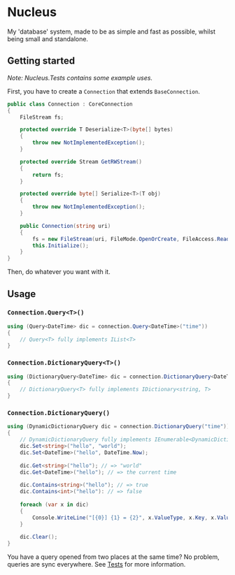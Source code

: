 # Nucleus
My 'database' system, made to be as simple and fast as possible, whilst being small and standalone.

## Getting started
*Note: Nucleus.Tests contains some example uses.*

First, you have to create a ``Connection`` that extends ``BaseConnection``.
```csharp
public class Connection : CoreConnection
{
    FileStream fs;

    protected override T Deserialize<T>(byte[] bytes)
    {
        throw new NotImplementedException();
    }

    protected override Stream GetRWStream()
    {
        return fs;
    }

    protected override byte[] Serialize<T>(T obj)
    {
        throw new NotImplementedException();
    }

    public Connection(string uri)
    {
        fs = new FileStream(uri, FileMode.OpenOrCreate, FileAccess.ReadWrite);
        this.Initialize();
    }
}
```
Then, do whatever you want with it.

## Usage

### ``Connection.Query<T>()``
```csharp
using (Query<DateTime> dic = connection.Query<DateTime>("time"))
{
    // Query<T> fully implements IList<T>
}
```

### ``Connection.DictionaryQuery<T>()``
```csharp
using (DictionaryQuery<DateTime> dic = connection.DictionaryQuery<DateTime>("time"))
{
    // DictionaryQuery<T> fully implements IDictionary<string, T>
}
```

### ``Connection.DictionaryQuery()``
```csharp
using (DynamicDictionaryQuery dic = connection.DictionaryQuery("time"))
{
    // DynamicDictionaryQuery fully implements IEnumerable<DynamicDictionaryKeyValuePair>
    dic.Set<string>("hello", "world");
    dic.Set<DateTime>("hello", DateTime.Now);
    
    dic.Get<string>("hello"); // => "world"
    dic.Get<DateTime>("hello"); // => the current time
    
    dic.Contains<string>("hello"); // => true
    dic.Contains<int>("hello"): // => false
    
    foreach (var x in dic)
    {
        Console.WriteLine("[{0}] {1} = {2}", x.ValueType, x.Key, x.Value);
    }
    
    dic.Clear();
}
```

You have a query opened from two places at the same time? No problem, queries are sync everywhere. See [Tests](Nucleus.Tests) for more information.
